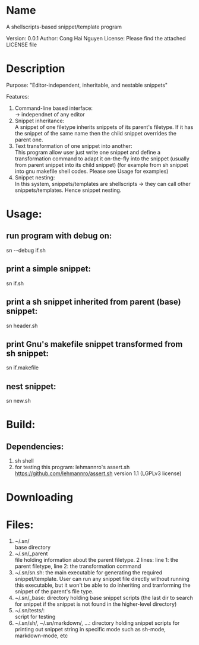 # Name
 A shellscripts-based snippet/template program
 
 
 Version: 0.0.1 
 Author: Cong Hai Nguyen
 License: Please find the attached LICENSE file
 
# Description
Purpose: "Editor-independent, inheritable, and nestable snippets"

Features: 
1. Command-line based interface:<br/>
-> independnet of any editor<br/>
1. Snippet inheritance:<br/>
A snippet of one filetype inherits snippets of its parent's filetype. If it has the snippet of the same name then the child snippet overrides the parent one.
1. Text transformation of one snippet into another:<br/>
This program allow user just write one snippet and define a transformation command to adapt it on-the-fly into the snippet (usually from parent snippet into its child snippet) (for example from sh snippet into gnu makefile shell codes. Please see Usage for examples)
1. Snippet nesting:<br/>
In this system, snippets/templates are shellscripts -> they can call other snippets/templates. Hence snippet nesting.

# Usage:
## run program with debug on:
sn --debug if.sh
## print a simple snippet:
   sn if.sh
## print a sh snippet inherited from parent (base) snippet:
   sn header.sh
## print Gnu's makefile snippet transformed from sh snippet:
   sn if.makefile
## nest snippet:
   sn new.sh
 
# Build:
## Dependencies:
   1. sh shell
   1. for testing this program: lehmannro's assert.sh https://github.com/lehmannro/assert.sh version 1.1 (LGPLv3 license)
# Downloading
# Files:
1. ~/.sn/<br/>
   base directory
1. ~/.sn/\_parent<br/>
file holding information about the parent filetype. 2 lines: line 1: the parent filetype, line 2: the transformation command
1. ~/.sn/sn.sh: the main executable for generating the required snippet/template. User can run any snippet file directly without running this executable, but it won't be able to do inheriting and tranforming the snippet of the parent's file type.
1. ~/.sn/\_base: directory holding base snippet scripts (the last dir to search for snippet if the snippet is not found in the higher-level directory)
1. ~/.sn/tests/:<br/>
script for testing
1. ~/.sn/sh/, ~/.sn/markdown/, ...: directory holding snippet scripts for printing out snippet string in specific mode such as sh-mode, markdown-mode, etc





